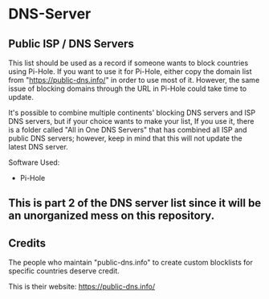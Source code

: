 # DNS-Server

Public ISP / DNS Servers
-------------------------------------

This list should be used as a record if someone wants to block countries using Pi-Hole. If you want to use it for Pi-Hole, either copy the domain list from "https://public-dns.info/" in order to use most of it. However, the same issue of blocking domains through the URL in Pi-Hole could take time to update.

It's possible to combine multiple continents' blocking DNS servers and ISP DNS servers, but if your choice wants to make your list, If you use it, there is a folder called "All in One DNS Servers" that has combined all ISP and public DNS servers; however, keep in mind that this will not update the latest DNS server.

Software Used:

- Pi-Hole

This is part 2 of the DNS server list since it will be an unorganized mess on this repository.
---------------------------------------------------------------------------------------------

Credits
-------------------

The people who maintain "public-dns.info" to create custom blocklists for specific countries deserve credit.

This is their website: https://public-dns.info/

